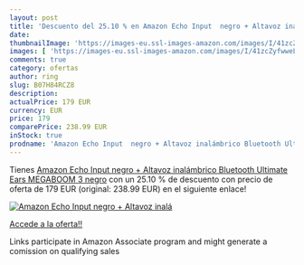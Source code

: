 ```yaml
---
layout: post
title: 'Descuento del 25.10 % en Amazon Echo Input  negro + Altavoz inalá'
date: 
thumbnailImage: 'https://images-eu.ssl-images-amazon.com/images/I/41zcZyfwweL._SL200_.jpg'
images: [ 'https://images-eu.ssl-images-amazon.com/images/I/41zcZyfwweL._SL200_.jpg' ]
comments: true
category: ofertas
author: ring
slug: B07H84RCZ8
description:
actualPrice: 179 EUR
currency: EUR
price: 179
comparePrice: 238.99 EUR
inStock: true
prodname: 'Amazon Echo Input  negro + Altavoz inalámbrico Bluetooth Ultimate Ears MEGABOOM 3  negro'
---
```


Tienes [Amazon Echo Input  negro + Altavoz inalámbrico Bluetooth Ultimate Ears MEGABOOM 3  negro](https://www.amazon.es/dp/B07H84RCZ8/?tag=tolees-21) con un 25.10 % de descuento con precio de oferta de 179 EUR (original: 238.99 EUR) en el siguiente enlace!

[![Amazon Echo Input  negro + Altavoz inalá](https://images-eu.ssl-images-amazon.com/images/I/41zcZyfwweL._SL200_.jpg)](https://www.amazon.es/dp/B07H84RCZ8/?tag=tolees-21)

[Accede a la oferta!!](https://www.amazon.es/dp/B07H84RCZ8/?tag=tolees-21)

Links participate in Amazon Associate program and might generate a comission on qualifying sales


